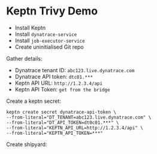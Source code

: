 # Keptn Trivy Demo

- Install Keptn
- Install `dynatrace-service`
- Install `job-executor-service`
- Create uninitialised Git repo

Gather details:
- Dynatrace tenant ID: `abc123.live.dynatrace.com`
- Dynatrace API token: `dtc01.***`
- Keptn API URL: `http://1.2.3.4/api`
- Keptn API Token: `get from the bridge`

Create a keptn secret:
```
keptn create secret dynatrace-api-token \
--from-literal="DT_TENANT=abc123.live.dynatrace.com" \
--from-literal="DT_API_TOKEN=dt0c01.***" \
--from-literal="KEPTN_API_URL=http://1.2.3.4/api" \
--from-literal="KEPTN_API_TOKEN=***"
```

Create shipyard:

```
```
